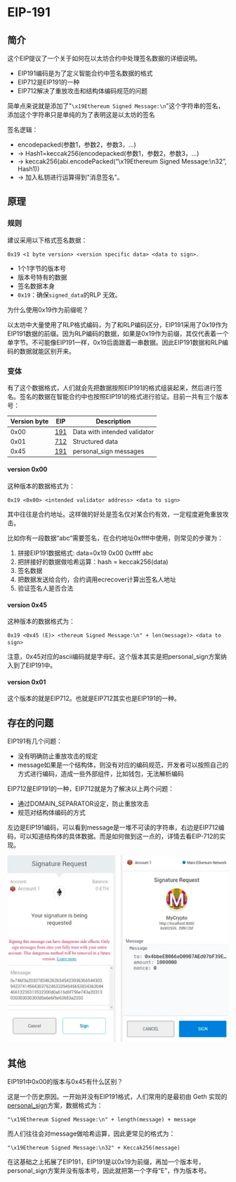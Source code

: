 # EIP-191

## 简介

这个EIP提议了一个关于如何在以太坊合约中处理签名数据的详细说明。

- EIP191编码是为了定义智能合约中签名数据的格式
- EIP712是EIP191的一种
- EIP712解决了重放攻击和结构体编码规范的问题

简单点来说就是添加了"`\x19Ethereum Signed Message:\n`"这个字符串的签名，添加这个字符串只是单纯的为了表明这是以太坊的签名

签名逻辑：

- encodepacked(参数1，参数2，参数3，…)
- -> Hash1=keccak256(encodepacked(参数1，参数2，参数3，…)
- -> keccak256(abi.encodePacked(“\x19Ethereum Signed Message:\n32”, Hash1))
- -> 加入私钥进行运算得到"消息签名”。

## 原理

### 规则

建议采用以下格式签名数据：

```
0x19 <1 byte version> <version specific data> <data to sign>.
```

- 1个1字节的版本号
- 版本号特有的数据
- 签名数据本身
- `0x19`：确保`signed_data`的RLP 无效。

为什么使用0x19作为前缀呢？

以太坊中大量使用了RLP格式编码，为了和RLP编码区分，EIP191采用了0x19作为EIP191数据的前缀。因为RLP编码的数据，如果是0x19作为前缀，其仅代表着一个单字节。不可能像EIP191一样，0x19后面跟着一串数据。因此EIP191数据和RLP编码的数据就能区别开来。

### 变体

有了这个数据格式，人们就会先把数据按照EIP191的格式组装起来，然后进行签名。签名的数据在智能合约中也按照EIP191的格式进行验证。目前一共有三个版本号：

| Version byte | EIP                                                          | Description                  |
| ------------ | ------------------------------------------------------------ | ---------------------------- |
| 0x00         | [191](https://github.com/ethereum/EIPs/blob/master/EIPS/eip-191.md) | Data with intended validator |
| 0x01         | [712](https://github.com/ethereum/EIPs/blob/master/EIPS/eip-712.md) | Structured data              |
| 0x45         | [191](https://github.com/ethereum/EIPs/blob/master/EIPS/eip-191.md) | personal_sign messages       |

#### version 0x00

这种版本的数据格式为：

```
0x19 <0x00> <intended validator address> <data to sign>
```

其中往往是合约地址。这样做的好处是签名仅对某合约有效，一定程度避免重放攻击。

比如你有一段数据“abc“需要签名，在合约地址0xffff中使用，则常见的步骤为：

1. 拼接EIP191数据格式: data=0x19 0x00 0xffff abc
2. 把拼接好的数据做哈希运算：hash = keccak256(data)
3. 签名数据
4. 把数据发送给合约，合约调用ecrecover计算出签名人地址
5. 验证签名人是否合法

#### version 0x45

这种版本的数据格式为：

```
0x19 <0x45 (E)> <thereum Signed Message:\n" + len(message)> <data to sign>
```

注意，0x45对应的ascii编码就是字母E。这个版本其实是把personal_sign方案纳入到了EIP191中。

#### version 0x01

这个版本的就是EIP712。也就是EIP712其实也是EIP191的一种。

## 存在的问题

EIP191有几个问题：

- 没有明确防止重放攻击的规定
- message如果是一个结构体，则没有对应的编码规范，开发者可以按照自己的方式进行编码，造成一些外部组件，比如钱包，无法解析编码

EIP712是EIP191的一种，EIP712就是为了解决以上两个问题：

- 通过DOMAIN_SEPARATOR设定，防止重放攻击
- 规范对结构体编码的方式

左边是EIP191编码，可以看到message是一堆不可读的字符串，右边是EIP712编码，可以知道结构体的具体数据。而是如何做到这一点的，详情去看EIP-712的实现。

![image-20231211165735204](15.EIP-191/image-20231211165735204.png)

## 其他

EIP191中0x00的版本与0x45有什么区别？

这是一个历史原因。一开始并没有EIP191格式，人们常用的是最初由 Geth 实现的 [personal_sign](https://github.com/ethereum/go-ethereum/pull/2940)方案，数据格式为：

```
"\x19Ethereum Signed Message:\n" + length(message) + message
```

而人们往往会对message做哈希运算，因此更常见的格式为：

```
"\x19Ethereum Signed Message:\n32" + Keccak256(message)
```

在这基础之上拓展了EIP191，EIP191是以0x19为前缀，再加一个版本号，personal_sign方案并没有版本号，因此就把第一个字母“E”，作为版本号。















